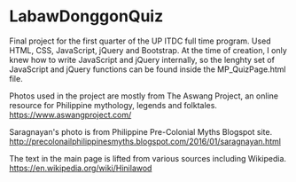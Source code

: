 # LabawDonggonQuiz
Final project for the first quarter of the UP ITDC full time program. Used HTML, CSS, JavaScript, jQuery and Bootstrap.
At the time of creation, I only knew how to write JavaScript and jQuery internally, so the lenghty set of JavaScript and jQuery functions can be found inside the MP_QuizPage.html file.

Photos used in the project are mostly from The Aswang Project, an online resource for Philippine mythology, legends and folktales.
https://www.aswangproject.com/

Saragnayan's photo is from Philippine Pre-Colonial Myths Blogspot site.
http://precolonailphilippinesmyths.blogspot.com/2016/01/saragnayan.html

The text in the main page is lifted from various sources including Wikipedia.
https://en.wikipedia.org/wiki/Hinilawod
